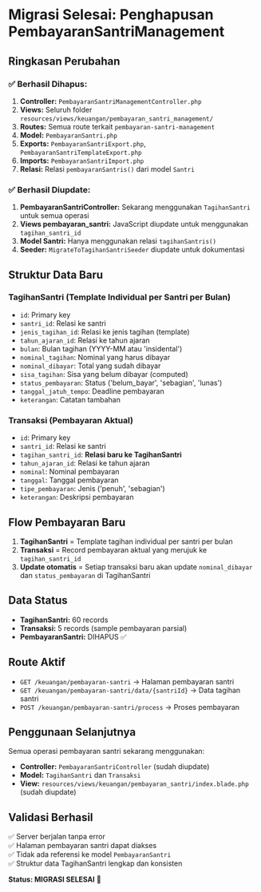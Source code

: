 # Migrasi Selesai: Penghapusan PembayaranSantriManagement

## Ringkasan Perubahan

### ✅ Berhasil Dihapus:
1. **Controller:** `PembayaranSantriManagementController.php`
2. **Views:** Seluruh folder `resources/views/keuangan/pembayaran_santri_management/`
3. **Routes:** Semua route terkait `pembayaran-santri-management`
4. **Model:** `PembayaranSantri.php` 
5. **Exports:** `PembayaranSantriExport.php`, `PembayaranSantriTemplateExport.php`
6. **Imports:** `PembayaranSantriImport.php`
7. **Relasi:** Relasi `pembayaranSantris()` dari model `Santri`

### ✅ Berhasil Diupdate:
1. **PembayaranSantriController:** Sekarang menggunakan `TagihanSantri` untuk semua operasi
2. **Views pembayaran_santri:** JavaScript diupdate untuk menggunakan `tagihan_santri_id`
3. **Model Santri:** Hanya menggunakan relasi `tagihanSantris()`
4. **Seeder:** `MigrateToTagihanSantriSeeder` diupdate untuk dokumentasi

## Struktur Data Baru

### TagihanSantri (Template Individual per Santri per Bulan)
- `id`: Primary key
- `santri_id`: Relasi ke santri  
- `jenis_tagihan_id`: Relasi ke jenis tagihan (template)
- `tahun_ajaran_id`: Relasi ke tahun ajaran
- `bulan`: Bulan tagihan (YYYY-MM atau 'insidental')
- `nominal_tagihan`: Nominal yang harus dibayar
- `nominal_dibayar`: Total yang sudah dibayar
- `sisa_tagihan`: Sisa yang belum dibayar (computed)
- `status_pembayaran`: Status ('belum_bayar', 'sebagian', 'lunas')
- `tanggal_jatuh_tempo`: Deadline pembayaran
- `keterangan`: Catatan tambahan

### Transaksi (Pembayaran Aktual)
- `id`: Primary key
- `santri_id`: Relasi ke santri
- `tagihan_santri_id`: **Relasi baru ke TagihanSantri**
- `tahun_ajaran_id`: Relasi ke tahun ajaran
- `nominal`: Nominal pembayaran
- `tanggal`: Tanggal pembayaran
- `tipe_pembayaran`: Jenis ('penuh', 'sebagian')
- `keterangan`: Deskripsi pembayaran

## Flow Pembayaran Baru

1. **TagihanSantri** = Template tagihan individual per santri per bulan
2. **Transaksi** = Record pembayaran aktual yang merujuk ke `tagihan_santri_id`
3. **Update otomatis** = Setiap transaksi baru akan update `nominal_dibayar` dan `status_pembayaran` di TagihanSantri

## Data Status

- **TagihanSantri:** 60 records
- **Transaksi:** 5 records (sample pembayaran parsial)
- **PembayaranSantri:** DIHAPUS ✅

## Route Aktif

- `GET /keuangan/pembayaran-santri` → Halaman pembayaran santri
- `GET /keuangan/pembayaran-santri/data/{santriId}` → Data tagihan santri
- `POST /keuangan/pembayaran-santri/process` → Proses pembayaran

## Penggunaan Selanjutnya

Semua operasi pembayaran santri sekarang menggunakan:
- **Controller:** `PembayaranSantriController` (sudah diupdate)
- **Model:** `TagihanSantri` dan `Transaksi`
- **View:** `resources/views/keuangan/pembayaran_santri/index.blade.php` (sudah diupdate)

## Validasi Berhasil

✅ Server berjalan tanpa error  
✅ Halaman pembayaran santri dapat diakses  
✅ Tidak ada referensi ke model `PembayaranSantri`  
✅ Struktur data TagihanSantri lengkap dan konsisten  

**Status: MIGRASI SELESAI** 🎉
